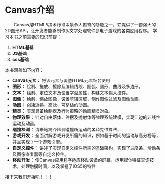 # Canvas介绍

&emsp;&emsp;Canvas是HTML5技术标准中最令人振奋的功能之一。它提供了一套强大的2D图形API，让开发者能够制作从文字处理软件到电子游戏的各类应用程序。
学习本书之前需要的知识前提：

1. **HTML基础**
2. **JS基础**
3. **css基础**

本书涵盖如下内容：

* **canvas元素：** 将该元素与其他HTML元素结合使用
* **图形：** 绘制、拖放、擦除及编辑线段、圆弧、圆形、曲线及多边形。
* **文本：** 绘制、定位文本及设置字型属性，构建文本输入控件。
* **图像：** 绘制、缩放图像，设置剪辑区域，制作图像过滤及图像动画。
* **动画：** 创建流畅、高效、可移植的动画。
* **精灵：** 实现具备绘制器及行为策略的动画精灵对象。
* **物理效果：** 针对自由落体、钟摆及抛射体等物理系统建模，实现江边的非线性运动及动画。
* **碰撞检测：** 清晰地简介检测碰撞所运动的各种先进算法。
* **游戏开发：** 全面讲解游戏开发所需的知识，例如基于时间的运动与高分榜等，并且实现了一个游戏引擎。
* **自定义控件：** 讲述了实现自定义控件所需的基础架构，实现了进度条、滑动条及图像查看器等自定义控件。
* **移动开发：** 使Canvas应用程序适应移动设备的屏幕，运用媒体特征查询技术，处理触摸时间，以及掌握了IOS5的特性

接下来我们开始吧！！！
